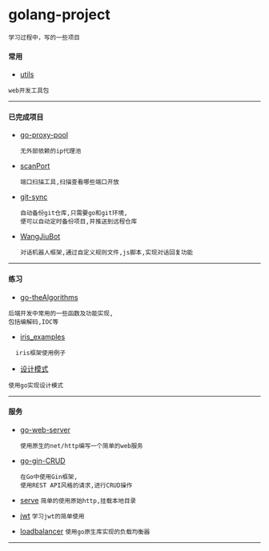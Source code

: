 # golang-project


```text
学习过程中，写的一些项目
``` 


#### 常用


- [utils](https://github.com/WangJiu-czy/golang-demo/tree/main/utils)
 ```text
web开发工具包
```



---
#### 已完成项目
- [go-proxy-pool](https://github.com/WangJiu-czy/golang-demo/tree/main/go-proxy-pool)
  ```text
  无外部依赖的ip代理池
  ```

- [scanPort](https://github.com/WangJiu-czy/golang-demo/tree/main/scanPort)
  ```text
  端口扫描工具,扫描查看哪些端口开放
  ```

- [git-sync](https://github.com/WangJiu-czy/golang-demo/tree/main/git-sync)
  ```text
  自动备份git仓库,只需要go和git环境,
  便可以自动定时备份项目,并推送到远程仓库
  ```
- [WangJiuBot](https://github.com/WangJiu-czy/golang-demo/tree/main/WangJiuBot)
  ```text
  对话机器人框架,通过自定义规则文件,js脚本,实现对话回复功能
  ```
---
#### 练习
- [go-theAlgorithms](https://github.com/WangJiu-czy/golang-demo/tree/main/go-theAlgorithms)
```text
后端开发中常用的一些函数及功能实现,
包括编解码,IOC等
```

- [iris_examples](https://github.com/WangJiu-czy/golang-demo/tree/main/iris_examples)
```text
  iris框架使用例子
  ```
- [设计模式](https://github.com/WangJiu-czy/golang-demo/tree/main/design)
```text
使用go实现设计模式
```

---
#### 服务

- [go-web-server](https://github.com/WangJiu-czy/golang-demo/tree/main/go-web-server)
  ```text
  使用原生的net/http编写一个简单的web服务
  ```
  
- [go-gin-CRUD](https://github.com/WangJiu-czy/golang-demo/tree/main/go-gin-CRUD) 
  ```text
  在Go中使用Gin框架,
  使用REST API风格的请求,进行CRUD操作
  ```
- [serve](https://github.com/WangJiu-czy/golang-demo/tree/main/serve)
  ```简单的使用原始http,挂载本地目录```
- [jwt](https://github.com/WangJiu-czy/golang-demo/tree/main/jwt)
  ```学习jwt的简单使用```

- [loadbalancer](https://github.com/WangJiu-czy/golang-demo/tree/main/loadbalancer)
  ```使用go原生库实现的负载均衡器```
---




